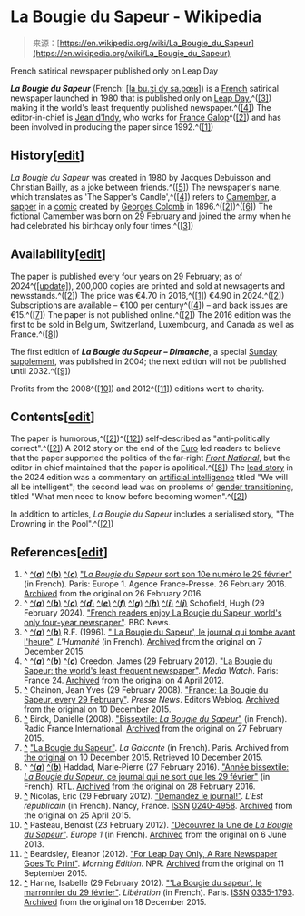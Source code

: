 <!--yml
category: 未分类
date: 2024-05-27 14:30:15
-->

# La Bougie du Sapeur - Wikipedia

> 来源：[https://en.wikipedia.org/wiki/La_Bougie_du_Sapeur](https://en.wikipedia.org/wiki/La_Bougie_du_Sapeur)

French satirical newspaper published only on Leap Day

***La Bougie du Sapeur*** (French: [[la  bu.ʒi  dy  sa.pœʁ]](/wiki/Help:IPA/French "Help:IPA/French")) is a [French](/wiki/French_language "French language") satirical newspaper launched in 1980 that is published only on [Leap Day](/wiki/February_29 "February 29"),^([[3]](#cite_note-F1996-3)) making it the world's least frequently published newspaper.^([[4]](#cite_note-Creedon2012-4)) The editor-in-chief is [Jean d'Indy](/w/index.php?title=Jean_d%27Indy&action=edit&redlink=1 "Jean d'Indy (page does not exist)"), who works for [France Galop](/wiki/France_Galop "France Galop")^([[2]](#cite_note-BBC-2)) and has been involved in producing the paper since 1992.^([[1]](#cite_note-Europe1-1))

## History[[edit](/w/index.php?title=La_Bougie_du_Sapeur&action=edit&section=1 "Edit section: History")]

*La Bougie du Sapeur* was created in 1980 by Jacques Debuisson and Christian Bailly, as a joke between friends.^([[5]](#cite_note-Chainon2008-5)) The newspaper's name, which translates as 'The Sapper's Candle',^([[4]](#cite_note-Creedon2012-4)) refers to [Camember](https://fr.wikipedia.org/wiki/Les_Fac%C3%A9ties_du_sapeur_Camember "fr:Les Facéties du sapeur Camember"), a [sapper](/wiki/Sapper "Sapper") in a [comic](/wiki/Bande_dessin%C3%A9e "Bande dessinée") created by [Georges Colomb](/wiki/Georges_Colomb "Georges Colomb") in 1896.^([[2]](#cite_note-BBC-2))^([[6]](#cite_note-Birck2008-6)) The fictional Camember was born on 29 February and joined the army when he had celebrated his birthday only four times.^([[3]](#cite_note-F1996-3))

## Availability[[edit](/w/index.php?title=La_Bougie_du_Sapeur&action=edit&section=2 "Edit section: Availability")]

The paper is published every four years on 29 February; as of 2024^([[update]](https://en.wikipedia.org/w/index.php?title=La_Bougie_du_Sapeur&action=edit)), 200,000 copies are printed and sold at newsagents and newsstands.^([[2]](#cite_note-BBC-2)) The price was €4.70 in 2016,^([[1]](#cite_note-Europe1-1)) €4.90 in 2024.^([[2]](#cite_note-BBC-2)) Subscriptions are available – €100 per century^([[4]](#cite_note-Creedon2012-4)) – and back issues are €15.^([[7]](#cite_note-7)) The paper is not published online.^([[2]](#cite_note-BBC-2)) The 2016 edition was the first to be sold in Belgium, Switzerland, Luxembourg, and Canada as well as France.^([[8]](#cite_note-Haddad2016-8))

The first edition of ***La Bougie du Sapeur – Dimanche***, a special [Sunday supplement](/wiki/Sunday_editions "Sunday editions"), was published in 2004; the next edition will not be published until 2032.^([[9]](#cite_note-Nicolas2012-9))

Profits from the 2008^([[10]](#cite_note-Pasteau2012-10)) and 2012^([[11]](#cite_note-Beardsley2012-11)) editions went to charity.

## Contents[[edit](/w/index.php?title=La_Bougie_du_Sapeur&action=edit&section=3 "Edit section: Contents")]

The paper is humorous,^([[2]](#cite_note-BBC-2))^([[12]](#cite_note-Hanne2012-12)) self-described as "anti-politically correct".^([[2]](#cite_note-BBC-2)) A 2012 story on the end of the [Euro](/wiki/Euro_(currency) "Euro (currency)") led readers to believe that the paper supported the politics of the far‑right *[Front National](/wiki/National_Front_(France) "National Front (France)")*, but the editor‑in‑chief maintained that the paper is apolitical.^([[8]](#cite_note-Haddad2016-8)) The [lead story](/wiki/Lead_story "Lead story") in the 2024 edition was a commentary on [artificial intelligence](/wiki/Artificial_intelligence "Artificial intelligence") titled "We will all be intelligent"; the second lead was on problems of [gender transitioning](/wiki/Gender_transitioning "Gender transitioning"), titled "What men need to know before becoming women".^([[2]](#cite_note-BBC-2))

In addition to articles, *La Bougie du Sapeur* includes a serialised story, "The Drowning in the Pool".^([[2]](#cite_note-BBC-2))

## References[[edit](/w/index.php?title=La_Bougie_du_Sapeur&action=edit&section=4 "Edit section: References")]

1.  ^ [^(***a***)](#cite_ref-Europe1_1-0) [^(***b***)](#cite_ref-Europe1_1-1) [^(***c***)](#cite_ref-Europe1_1-2) ["*La Bougie du Sapeur* sort son 10e numéro le 29 février"](http://www.europe1.fr/medias-tele/la-bougie-du-sapeur-le-journal-du-29-fevrier-sort-son-numero-10-2677774) (in French). Paris: Europe 1\. Agence France‑Presse. 26 February 2016\. [Archived](https://web.archive.org/web/20160226181946/http://www.europe1.fr/medias-tele/la-bougie-du-sapeur-le-journal-du-29-fevrier-sort-son-numero-10-2677774) from the original on 26 February 2016.
2.  ^ [^(***a***)](#cite_ref-BBC_2-0) [^(***b***)](#cite_ref-BBC_2-1) [^(***c***)](#cite_ref-BBC_2-2) [^(***d***)](#cite_ref-BBC_2-3) [^(***e***)](#cite_ref-BBC_2-4) [^(***f***)](#cite_ref-BBC_2-5) [^(***g***)](#cite_ref-BBC_2-6) [^(***h***)](#cite_ref-BBC_2-7) [^(***i***)](#cite_ref-BBC_2-8) [^(***j***)](#cite_ref-BBC_2-9) Schofield, Hugh (29 February 2024). ["French readers enjoy La Bougie du Sapeur, world's only four-year newspaper"](https://www.bbc.com/news/world-europe-68423991). BBC News.
3.  ^ [^(***a***)](#cite_ref-F1996_3-0) [^(***b***)](#cite_ref-F1996_3-1) R.F. (1996). ["'La Bougie du Sapeur', le journal qui tombe avant l'heure"](https://www.humanite.fr/node/125514). *L'Humanité* (in French). [Archived](https://web.archive.org/web/20151207035221/http://www.humanite.fr/node/125514) from the original on 7 December 2015.
4.  ^ [^(***a***)](#cite_ref-Creedon2012_4-0) [^(***b***)](#cite_ref-Creedon2012_4-1) [^(***c***)](#cite_ref-Creedon2012_4-2) Creedon, James (29 February 2012). ["La Bougie du Sapeur: the world's least frequent newspaper"](http://www.france24.com/en/20120229-mediawatch-bougie-du-sapeur-newspaper-once-four-years). *Media Watch*. Paris: France 24\. [Archived](https://web.archive.org/web/20120404003951/http://www.france24.com/en/20120229-mediawatch-bougie-du-sapeur-newspaper-once-four-years) from the original on 4 April 2012.
5.  **[^](#cite_ref-Chainon2008_5-0)** Chainon, Jean Yves (29 February 2008). ["France: La Bougie du Sapeur, every 29 February"](http://www.editorsweblog.org/2008/02/29/france-la-bougie-du-sapeur-every-29-feb). *Presse News*. Editors Weblog. [Archived](https://web.archive.org/web/20151210035748/http://www.editorsweblog.org/2008/02/29/france-la-bougie-du-sapeur-every-29-feb) from the original on 10 December 2015.
6.  **[^](#cite_ref-Birck2008_6-0)** Birck, Danielle (2008). ["Bissextile: *La Bougie du Sapeur*"](http://rfi.fr/francefr/articles/098/article_63285.asp) (in French). Radio France International. [Archived](https://web.archive.org/web/20150227164903/http://rfi.fr/francefr/articles/098/article_63285.asp) from the original on 27 February 2015.
7.  **[^](#cite_ref-7)** ["La Bougie du Sapeur"](https://web.archive.org/web/20151210035350/http://lagalcante.com/CMS/?option=com_content&id=57). *La Galcante* (in French). Paris. Archived from [the original](http://lagalcante.com/CMS/?option=com_content&id=57) on 10 December 2015. Retrieved 10 December 2015.
8.  ^ [^(***a***)](#cite_ref-Haddad2016_8-0) [^(***b***)](#cite_ref-Haddad2016_8-1) Haddad, Marie‑Pierre (27 February 2016). ["Année bissextile: *La Bougie du Sapeur*, ce journal qui ne sort que les 29 février"](http://www.rtl.fr/culture/medias-people/annee-bissextile-la-bougie-du-sapeur-ce-journal-qui-ne-sort-que-les-29-fevrier-7782071091) (in French). RTL. [Archived](https://web.archive.org/web/20160228001002/http://www.rtl.fr/culture/medias-people/annee-bissextile-la-bougie-du-sapeur-ce-journal-qui-ne-sort-que-les-29-fevrier-7782071091) from the original on 28 February 2016.
9.  **[^](#cite_ref-Nicolas2012_9-0)** Nicolas, Eric (29 February 2012). ["Demandez le journal!"](http://www.estrepublicain.fr/actualite/2012/02/29/demandez-le-journal). *L'Est républicain* (in French). Nancy, France. [ISSN](/wiki/ISSN_(identifier) "ISSN (identifier)") [0240-4958](https://www.worldcat.org/issn/0240-4958). [Archived](https://web.archive.org/web/20150425004047/http://www.estrepublicain.fr/actualite/2012/02/29/demandez-le-journal) from the original on 25 April 2015.
10.  **[^](#cite_ref-Pasteau2012_10-0)** Pasteau, Benoist (23 February 2012). ["Découvrez la Une de *La Bougie du Sapeur*"](http://www.europe1.fr/Medias-Tele/Decouvrez-la-Une-de-La-Bougie-du-Sapeur-960949/). *Europe 1* (in French). [Archived](https://web.archive.org/web/20130606023511/http://www.europe1.fr/Medias-Tele/Decouvrez-la-Une-de-La-Bougie-du-Sapeur-960949/) from the original on 6 June 2013.
11.  **[^](#cite_ref-Beardsley2012_11-0)** Beardsley, Eleanor (2012). ["For Leap Day Only, A Rare Newspaper Goes To Print"](https://www.npr.org/2012/02/29/147572689/for-leap-day-only-a-rare-newspaper-goes-to-print). *Morning Edition*. NPR. [Archived](https://web.archive.org/web/20150911030955/http://www.npr.org/2012/02/29/147572689/for-leap-day-only-a-rare-newspaper-goes-to-print) from the original on 11 September 2015.
12.  **[^](#cite_ref-Hanne2012_12-0)** Hanne, Isabelle (29 February 2012). ["'La Bougie du sapeur', le marronnier du 29 février"](http://www.liberation.fr/medias/2012/02/29/la-bougie-du-sapeur-le-marronnier-du-29-fevrier_799450). *Libération* (in French). Paris. [ISSN](/wiki/ISSN_(identifier) "ISSN (identifier)") [0335-1793](https://www.worldcat.org/issn/0335-1793). [Archived](https://web.archive.org/web/20151218042517/http://www.liberation.fr/medias/2012/02/29/la-bougie-du-sapeur-le-marronnier-du-29-fevrier_799450) from the original on 18 December 2015.